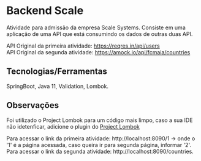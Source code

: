 # Backend Scale
Atividade para admissão da empresa Scale Systems.
Consiste em uma aplicação de uma API que está consumindo os dados de outras duas API.

API Original da primeira atividade: https://reqres.in/api/users <br>
API Original da segunda atividade: https://amock.io/api/fcmaia/countries

## Tecnologias/Ferramentas
SpringBoot, Java 11, Validation, Lombok.

## Observações
Foi utilizado o Project Lombok para um código mais limpo, caso a sua IDE não idetenficar, adicione o plugin do <a href="https://projectlombok.org/">Project Lombok</a>

Para acessar o link da primeira atividade: http://localhost:8090/1 -> onde o '1' é a página acessada, caso queira ir para segunda página, informar '2'. <br>
Para acessar o link da segunda atividade: http://localhost:8090/countries.
